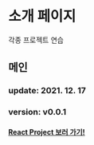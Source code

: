 # 소개 페이지

각종 프로젝트 연습

## 메인

### update: 2021. 12. 17
### version: v0.0.1

#### <a href="https://thepolaris87.github.io/history/dist/">React Project 보러 가기!</a>
